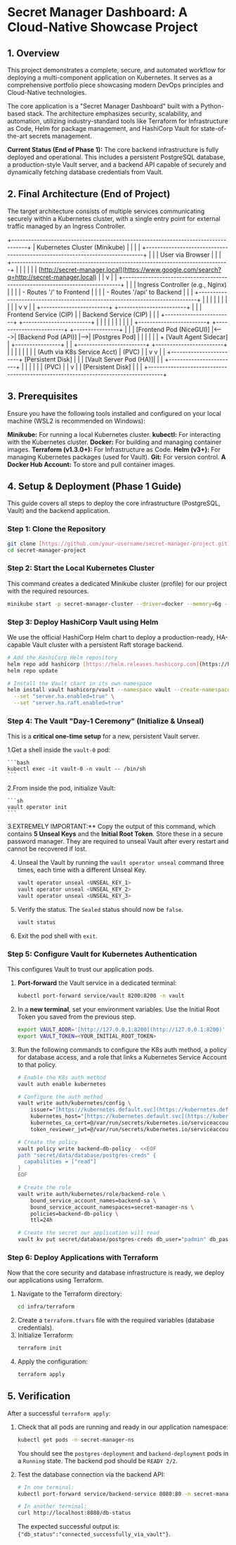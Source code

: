 # Secret Manager Dashboard: A Cloud-Native Showcase Project

## 1. Overview

This project demonstrates a complete, secure, and automated workflow for deploying a multi-component application on Kubernetes. It serves as a comprehensive portfolio piece showcasing modern DevOps principles and Cloud-Native technologies.

The core application is a "Secret Manager Dashboard" built with a Python-based stack. The architecture emphasizes security, scalability, and automation, utilizing industry-standard tools like Terraform for Infrastructure as Code, Helm for package management, and HashiCorp Vault for state-of-the-art secrets management.

**Current Status (End of Phase 1):** The core backend infrastructure is fully deployed and operational. This includes a persistent PostgreSQL database, a production-style Vault server, and a backend API capable of securely and dynamically fetching database credentials from Vault.

## 2. Final Architecture (End of Project)

The target architecture consists of multiple services communicating securely within a Kubernetes cluster, with a single entry point for external traffic managed by an Ingress Controller.



\+-----------------------------------------------------------------------------------+
|  Kubernetes Cluster (Minikube)                                                    |
|                                                                                   |
|  +-----------------------------------------------------------------------------+  |
|  |  User via Browser                                                           |  |
|  +-----------------------------------------------------------------------------+  |
|        |                                                                        |
|        | [http://secret-manager.local](https://www.google.com/search?q=http://secret-manager.local)                                            |
|        v                                                                        |
|  +-----------------------------------------------------------------------------+  |
|  |  Ingress Controller (e.g., Nginx)                                           |  |
|  |  - Routes '/' to Frontend                                                   |  |
|  |  - Routes '/api' to Backend                                                 |  |
|  +-----------------------------------------------------------------------------+  |
|        |                          |                                             |
|        |                          |                                             |
|        v                          v                                             |
|  +------------------------+     +------------------------+                        |
|  |  Frontend Service (CIP) |     |   Backend Service (CIP)  |                        |
|  +------------------------+     +------------------------+                        |
|        |                          |                                             |
|        |                          |                                             |
|  +------------------------+     +------------------------+   +----------------+ |
|  | [Frontend Pod (NiceGUI)] |\<---\>|  [Backend Pod (API)]   |--\>| [Postgres Pod] | |
|  |                        |     |  + [Vault Agent Sidecar] |   +----------------+ |
|  +------------------------+     +------------------------+          |          |
|                                     |                             |          |
|                                     | (Auth via K8s Service Acct) | (PVC)      |
|                                     v                             v          |
|                                  +------------------------+  [Persistent Disk] |
|                                  | [Vault Server Pod (HA)]|                    |
|                                  +------------------------+                    |
|                                            |                                   |
|                                            | (PVC)                               |
|                                            v                                   |
|                                     [Persistent Disk]                          |
|                                                                                   |
\+-----------------------------------------------------------------------------------+


## 3. Prerequisites

Ensure you have the following tools installed and configured on your local machine (WSL2 is recommended on Windows):

**Minikube:** For running a local Kubernetes cluster.
**kubectl:** For interacting with the Kubernetes cluster.
**Docker:** For building and managing container images.
**Terraform (v1.3.0+):** For Infrastructure as Code.
**Helm (v3+):** For managing Kubernetes packages (used for Vault).
**Git:** For version control.
**A Docker Hub Account:** To store and pull container images.

## 4. Setup & Deployment (Phase 1 Guide)

This guide covers all steps to deploy the core infrastructure (PostgreSQL, Vault) and the backend application.

### Step 1: Clone the Repository

```bash
git clone [https://github.com/your-username/secret-manager-project.git](https://github.com/your-username/secret-manager-project.git)
cd secret-manager-project
````

### Step 2: Start the Local Kubernetes Cluster

This command creates a dedicated Minikube cluster (profile) for our project with the required resources.

```bash
minikube start -p secret-manager-cluster --driver=docker --memory=6g --cpus=4 --kubernetes-version=v1.28.3
```

### Step 3: Deploy HashiCorp Vault using Helm

We use the official HashiCorp Helm chart to deploy a production-ready, HA-capable Vault cluster with a persistent Raft storage backend.

```bash
# Add the HashiCorp Helm repository
helm repo add hashicorp [https://helm.releases.hashicorp.com](https://helm.releases.hashicorp.com)
helm repo update

# Install the Vault chart in its own namespace
helm install vault hashicorp/vault --namespace vault --create-namespace \
  --set "server.ha.enabled=true" \
  --set "server.ha.raft.enabled=true"
```

### Step 4: The Vault "Day-1 Ceremony" (Initialize & Unseal)

This is a **critical one-time setup** for a new, persistent Vault server.

1.Get a shell inside the `vault-0` pod:

    ```bash
    kubectl exec -it vault-0 -n vault -- /bin/sh
    ```

2.From inside the pod, initialize Vault:

    ```sh
    vault operator init
    ```

3.EXTREMELY IMPORTANT:** Copy the output of this command, which contains **5 Unseal Keys** and the **Initial Root Token**. Store these in a secure password manager. They are required to unseal Vault after every restart and cannot be recovered if lost.

4. Unseal the Vault by running the `vault operator unseal` command three times, each time with a different Unseal Key.

    ```sh
    vault operator unseal <UNSEAL_KEY_1>
    vault operator unseal <UNSEAL_KEY_2>
    vault operator unseal <UNSEAL_KEY_3>
    ```

5.  Verify the status. The `Sealed` status should now be `false`.

    ```sh
    vault status
    ```

6.  Exit the pod shell with `exit`.

### Step 5: Configure Vault for Kubernetes Authentication

This configures Vault to trust our application pods.

1.  **Port-forward** the Vault service in a dedicated terminal:

    ```bash
    kubectl port-forward service/vault 8200:8200 -n vault
    ```

2.  In a **new terminal**, set your environment variables. Use the Initial Root Token you saved from the previous step.

    ```bash
    export VAULT_ADDR='[http://127.0.0.1:8200](http://127.0.0.1:8200)'
    export VAULT_TOKEN=<YOUR_INITIAL_ROOT_TOKEN>
    ```

3.  Run the following commands to configure the K8s auth method, a policy for database access, and a role that links a Kubernetes Service Account to that policy.

    ```bash
    # Enable the K8s auth method
    vault auth enable kubernetes

    # Configure the auth method
    vault write auth/kubernetes/config \
        issuer="[https://kubernetes.default.svc](https://kubernetes.default.svc)" \
        kubernetes_host="[https://kubernetes.default.svc](https://kubernetes.default.svc)" \
        kubernetes_ca_cert=@/var/run/secrets/kubernetes.io/serviceaccount/ca.crt \
        token_reviewer_jwt=@/var/run/secrets/kubernetes.io/serviceaccount/token

    # Create the policy
    vault policy write backend-db-policy - <<EOF
    path "secret/data/database/postgres-creds" {
      capabilities = ["read"]
    }
    EOF

    # Create the role
    vault write auth/kubernetes/role/backend-role \
        bound_service_account_names=backend-sa \
        bound_service_account_namespaces=secret-manager-ns \
        policies=backend-db-policy \
        ttl=24h

    # Create the secret our application will read
    vault kv put secret/database/postgres-creds db_user="padmin" db_password="SuperSecretPassword123"
    ```

### Step 6: Deploy Applications with Terraform

Now that the core security and database infrastructure is ready, we deploy our applications using Terraform.

1.  Navigate to the Terraform directory:
    ```bash
    cd infra/terraform
    ```
2.  Create a `terraform.tfvars` file with the required variables (database credentials).
3.  Initialize Terraform:
    ```bash
    terraform init
    ```
4.  Apply the configuration:
    ```bash
    terraform apply
    ```

## 5\. Verification

After a successful `terraform apply`:

1.  Check that all pods are running and ready in our application namespace:

    ```bash
    kubectl get pods -n secret-manager-ns
    ```

    You should see the `postgres-deployment` and `backend-deployment` pods in a `Running` state. The backend pod should be `READY 2/2`.

2.  Test the database connection via the backend API:

    ```bash
    # In one terminal:
    kubectl port-forward service/backend-service 8080:80 -n secret-manager-ns

    # In another terminal:
    curl http://localhost:8080/db-status
    ```

    The expected successful output is: `{"db_status":"connected_successfully_via_vault"}`.

<!-- end list -->